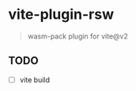 # vite-plugin-rsw

> wasm-pack plugin for vite@v2

## TODO

- [ ] vite build

<!-- ## Getting Started

> Install rsw

```bash
npm i -D vite-plugin-rsw
```

> vite.config.ts

```js
import { defineConfig } from 'vite'
import { ViteRsw } from 'vite-plugin-rsw';

export default defineConfig({
  plugins: [
    ViteRsw({
      // target: 'web',
      mode: 'release',
      crates: [
        {
          path: './rust-crate',
          // outName: '',
          // scope: '',
        },
      ],
    }),
  ],
})
``` -->
